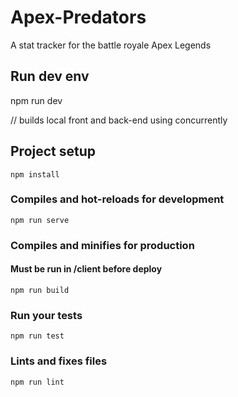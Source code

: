 # Apex-Predators
A stat tracker for the battle royale Apex Legends

## Run dev env 

npm run dev

// builds local front and back-end using concurrently

## Project setup
```
npm install
```

### Compiles and hot-reloads for development
```
npm run serve
```

### Compiles and minifies for production
#### Must be run in /client before deploy
```
npm run build
```

### Run your tests
```
npm run test
```

### Lints and fixes files
```
npm run lint
```

